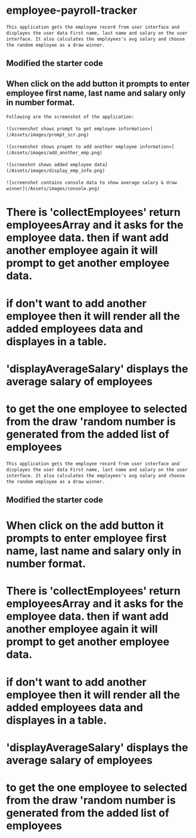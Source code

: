 # employee-payroll-tracker

    This application gets the employee record from user interface and displayes the user data First name, last name and salary on the user interface. It also calculates the employees's avg salary and choose the random employee as a draw winner.

## Modified the starter code

## When click on the add button it prompts to enter employee first name, last name and salary only in number format.

    Following are the screenshot of the application:

    ![screenshot shows prompt to get employee information>](/Assets/images/prompt_scr.png)

    ![screenshot shows propmt to add another employee information>](/Assets/images/add_another_emp.png)

    ![screeshot shows added employee data](/Assets/images/display_emp_info.png)

    ![screenshot contains console data to show average salary & draw winner](/Assets/images/console.png)

    
# There is 'collectEmployees' return employeesArray and it asks for the employee data. then if want add another employee again it will prompt to get another employee data.

# if don't want to add another employee then it will render all the added employees data and displayes in a table.

# 'displayAverageSalary' displays the average salary of employees

# to get the one employee to selected from the draw 'random number is generated from the added list of employees

    This application gets the employee record from user interface and displayes the user data First name, last name and salary on the user interface. It also calculates the employees's avg salary and choose the random employee as a draw winner.

## Modified the starter code

# When click on the add button it prompts to enter employee first name, last name and salary only in number format.

# There is 'collectEmployees' return employeesArray and it asks for the employee data. then if want add another employee again it will prompt to get another employee data.

# if don't want to add another employee then it will render all the added employees data and displayes in a table.

# 'displayAverageSalary' displays the average salary of employees

# to get the one employee to selected from the draw 'random number is generated from the added list of employees